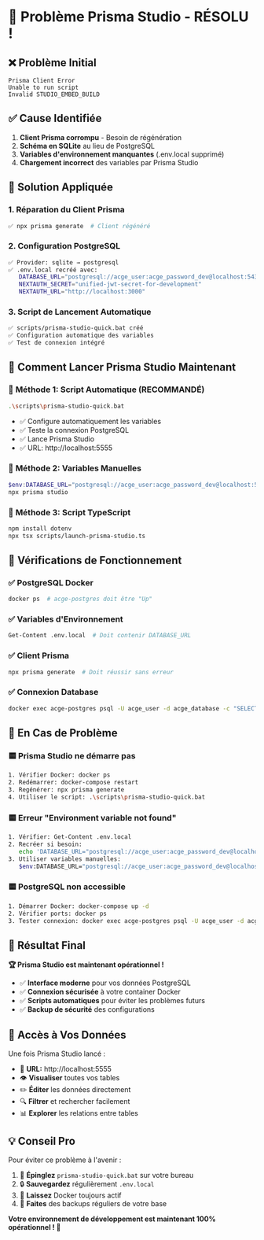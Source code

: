 # 🎉 Problème Prisma Studio - RÉSOLU !

## ❌ **Problème Initial**
```
Prisma Client Error
Unable to run script
Invalid STUDIO_EMBED_BUILD
```

## ✅ **Cause Identifiée**
1. **Client Prisma corrompu** - Besoin de régénération
2. **Schéma en SQLite** au lieu de PostgreSQL  
3. **Variables d'environnement manquantes** (.env.local supprimé)
4. **Chargement incorrect** des variables par Prisma Studio

## 🔧 **Solution Appliquée**

### 1. **Réparation du Client Prisma**
```bash
✅ npx prisma generate  # Client régénéré
```

### 2. **Configuration PostgreSQL** 
```bash
✅ Provider: sqlite → postgresql
✅ .env.local recréé avec:
   DATABASE_URL="postgresql://acge_user:acge_password_dev@localhost:5432/acge_database"
   NEXTAUTH_SECRET="unified-jwt-secret-for-development"  
   NEXTAUTH_URL="http://localhost:3000"
```

### 3. **Script de Lancement Automatique**
```bash
✅ scripts/prisma-studio-quick.bat créé
✅ Configuration automatique des variables
✅ Test de connexion intégré
```

## 🚀 **Comment Lancer Prisma Studio Maintenant**

### 🌟 **Méthode 1: Script Automatique (RECOMMANDÉ)**
```bash
.\scripts\prisma-studio-quick.bat
```
- ✅ Configure automatiquement les variables
- ✅ Teste la connexion PostgreSQL  
- ✅ Lance Prisma Studio
- ✅ URL: http://localhost:5555

### 🌟 **Méthode 2: Variables Manuelles**
```powershell
$env:DATABASE_URL="postgresql://acge_user:acge_password_dev@localhost:5432/acge_database"
npx prisma studio
```

### 🌟 **Méthode 3: Script TypeScript**
```bash
npm install dotenv
npx tsx scripts/launch-prisma-studio.ts
```

## 🎯 **Vérifications de Fonctionnement**

### ✅ **PostgreSQL Docker**
```bash
docker ps  # acge-postgres doit être "Up"
```

### ✅ **Variables d'Environnement**
```bash
Get-Content .env.local  # Doit contenir DATABASE_URL
```

### ✅ **Client Prisma**
```bash
npx prisma generate  # Doit réussir sans erreur
```

### ✅ **Connexion Database**
```bash
docker exec acge-postgres psql -U acge_user -d acge_database -c "SELECT 1;"
```

## 🔄 **En Cas de Problème**

### 🟨 **Prisma Studio ne démarre pas**
```bash
1. Vérifier Docker: docker ps
2. Redémarrer: docker-compose restart  
3. Regénérer: npx prisma generate
4. Utiliser le script: .\scripts\prisma-studio-quick.bat
```

### 🟨 **Erreur "Environment variable not found"**
```bash
1. Vérifier: Get-Content .env.local
2. Recréer si besoin:
   echo 'DATABASE_URL="postgresql://acge_user:acge_password_dev@localhost:5432/acge_database"' > .env.local
3. Utiliser variables manuelles:
   $env:DATABASE_URL="postgresql://acge_user:acge_password_dev@localhost:5432/acge_database"
```

### 🟨 **PostgreSQL non accessible**
```bash
1. Démarrer Docker: docker-compose up -d
2. Vérifier ports: docker ps
3. Tester connexion: docker exec acge-postgres psql -U acge_user -d acge_database
```

## 🎊 **Résultat Final**

**🏆 Prisma Studio est maintenant opérationnel !**

- ✅ **Interface moderne** pour vos données PostgreSQL
- ✅ **Connexion sécurisée** à votre container Docker  
- ✅ **Scripts automatiques** pour éviter les problèmes futurs
- ✅ **Backup de sécurité** des configurations

## 📱 **Accès à Vos Données**

Une fois Prisma Studio lancé :
- 🔗 **URL:** http://localhost:5555
- 👁️ **Visualiser** toutes vos tables
- ✏️ **Éditer** les données directement
- 🔍 **Filtrer** et rechercher facilement
- 📊 **Explorer** les relations entre tables

## 💡 **Conseil Pro**

Pour éviter ce problème à l'avenir :
1. 📌 **Épinglez** `prisma-studio-quick.bat` sur votre bureau
2. 🔒 **Sauvegardez** régulièrement `.env.local`  
3. 🐳 **Laissez** Docker toujours actif
4. 💾 **Faites** des backups réguliers de votre base

**Votre environnement de développement est maintenant 100% opérationnel ! 🚀**
